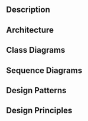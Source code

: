 ## Description

## Architecture 

## Class Diagrams

## Sequence Diagrams

## Design Patterns

## Design Principles
